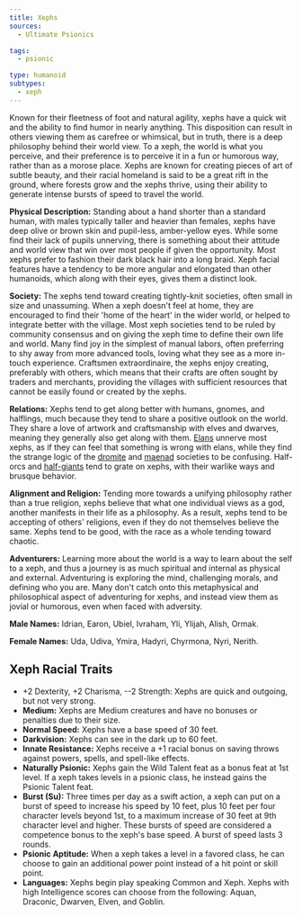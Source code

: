 ```yaml
---
title: Xephs
sources:
  - Ultimate Psionics

tags:
  - psionic

type: humanoid
subtypes:
  - xeph
---
```


Known for their fleetness of foot and natural agility, xephs have a quick wit and the ability to find humor in nearly anything. This disposition can result in others viewing them as carefree or whimsical, but in truth, there is a deep philosophy behind their world view. To a xeph, the world is what you perceive, and their preference is to perceive it in a fun or humorous way, rather than as a morose place. Xephs are known for creating pieces of art of subtle beauty, and their racial homeland is said to be a great rift in the ground, where forests grow and the xephs thrive, using their ability to generate intense bursts of speed to travel the world.

**Physical Description:** Standing about a hand shorter than a standard human, with males typically taller and heavier than females, xephs have deep olive or brown skin and pupil-less, amber-yellow eyes. While some find their lack of pupils unnerving, there is something about their attitude and world view that win over most people if given the opportunity. Most xephs prefer to fashion their dark black hair into a long braid. Xeph facial features have a tendency to be more angular and elongated than other humanoids, which along with their eyes, gives them a distinct look.

**Society:** The xephs tend toward creating tightly-knit societies, often small in size and unassuming. When a xeph doesn't feel at home, they are encouraged to find their 'home of the heart' in the wider world, or helped to integrate better with the village. Most xeph societies tend to be ruled by community consensus and on giving the xeph time to define their own life and world. Many find joy in the simplest of manual labors, often preferring to shy away from more advanced tools, loving what they see as a more in-touch experience. Craftsmen extraordinaire, the xephs enjoy creating, preferably with others, which means that their crafts are often sought by traders and merchants, providing the villages with sufficient resources that cannot be easily found or created by the xephs.

**Relations:** Xephs tend to get along better with humans, gnomes, and halflings, much because they tend to share a positive outlook on the world. They share a love of artwork and craftsmanship with elves and dwarves, meaning they generally also get along with them. [Elans](/races/elans/) unnerve most xephs, as if they can feel that something is wrong with elans, while they find the strange logic of the [dromite](/races/dromites/) and [maenad](/races/maenads/) societies to be confusing. Half-orcs and [half-giants](/races/half-giants/) tend to grate on xephs, with their warlike ways and brusque behavior.

**Alignment and Religion:** Tending more towards a unifying philosophy rather than a true religion, xephs believe that what one individual views as a god, another manifests in their life as a philosophy. As a result, xephs tend to be accepting of others' religions, even if they do not themselves believe the same. Xephs tend to be good, with the race as a whole tending toward chaotic.

**Adventurers:** Learning more about the world is a way to learn about the self to a xeph, and thus a journey is as much spiritual and internal as physical and external. Adventuring is exploring the mind, challenging morals, and defining who you are. Many don't catch onto this metaphysical and philosophical aspect of adventuring for xephs, and instead view them as jovial or humorous, even when faced with adversity.

**Male Names:** Idrian, Earon, Ubiel, Ivraham, Yli, Ylijah, Alish, Ormak.

**Female Names:** Uda, Udiva, Ymira, Hadyri, Chyrmona, Nyri, Nerith.

## Xeph Racial Traits

- +2 Dexterity, +2 Charisma, --2 Strength: Xephs are quick and outgoing, but not very strong.
- **Medium:** Xephs are Medium creatures and have no bonuses or penalties due to their size.
- **Normal Speed:** Xephs have a base speed of 30 feet.
- **Darkvision:** Xephs can see in the dark up to 60 feet.
- **Innate Resistance:** Xephs receive a +1 racial bonus on saving throws against powers, spells, and spell-like effects.
- **Naturally Psionic:** Xephs gain the Wild Talent feat as a bonus feat at 1st level. If a xeph takes levels in a psionic class, he instead gains the Psionic Talent feat.
- **Burst (Su):** Three times per day as a swift action, a xeph can put on a burst of speed to increase his speed by 10 feet, plus 10 feet per four character levels beyond 1st, to a maximum increase of 30 feet at 9th character level and higher. These bursts of speed are considered a competence bonus to the xeph's base speed. A burst of speed lasts 3 rounds.
- **Psionic Aptitude:** When a xeph takes a level in a favored class, he can choose to gain an additional power point instead of a hit point or skill point.
- **Languages:** Xephs begin play speaking Common and Xeph. Xephs with high Intelligence scores can choose from the following: Aquan, Draconic, Dwarven, Elven, and Goblin.
